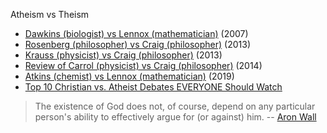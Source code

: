 Atheism vs Theism

* [Dawkins (biologist) vs Lennox (mathematician)](https://youtu.be/zF5bPI92-5o) (2007)
* [Rosenberg (philosopher) vs Craig (philosopher)](https://www.youtube.com/watch?v=bhfkhq-CM84&t=5667s) (2013)
* [Krauss (physicist) vs Craig (philosopher)](https://www.youtube.com/watch?v=V82uGzgoajI) (2013)
* [Review of Carrol (physicist) vs Craig (philosopher)](http://www.wall.org/~aron/blog/thoughts-on-the-carroll-craig-debate/) (2014)
* [Atkins (chemist) vs Lennox (mathematician)](https://youtu.be/fSYwCaFkYno) (2019)
* [Top 10 Christian vs. Atheist Debates EVERYONE Should Watch](https://youtu.be/QjsDp85DMcY)

> The existence of God does not, of course, depend on any particular person's ability to effectively argue for (or against) him. -- [Aron Wall](http://www.wall.org/~aron/blog/thoughts-on-the-carroll-craig-debate/)
